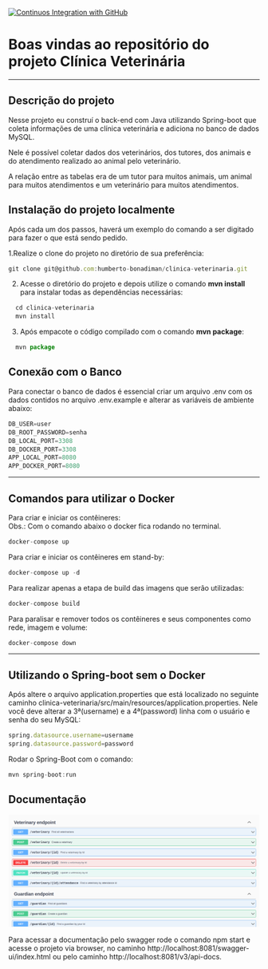 [![Continuos Integration with GitHub](https://github.com/Humberto-Bonadiman/clinica-veterinaria-spring/actions/workflows/maven.yml/badge.svg)](https://github.com/Humberto-Bonadiman/clinica-veterinaria-spring/actions/workflows/maven.yml)

# Boas vindas ao repositório do projeto Clínica Veterinária

---

## Descrição do projeto

Nesse projeto eu construí o back-end com Java utilizando Spring-boot que coleta informações de uma clínica veterinária e adiciona no banco de dados MySQL.

Nele é possível coletar dados dos veterinários, dos tutores, dos animais e do atendimento realizado ao animal pelo veterinário.

A relação entre as tabelas era de um tutor para muitos animais, um animal para muitos atendimentos e um veterinário para muitos atendimentos.

## Instalação do projeto localmente

Após cada um dos passos, haverá um exemplo do comando a ser digitado para fazer o que está sendo pedido.

1.Realize o clone do projeto no diretório de sua preferência:
```javascript
git clone git@github.com:humberto-bonadiman/clinica-veterinaria.git
```

2. Acesse o diretório do projeto e depois utilize o comando **mvn install** para instalar todas as dependências necessárias:
```javascript
  cd clinica-veterinaria
  mvn install
```

3. Após empacote o código compilado com o comando **mvn package**:
```javascript
  mvn package
```

## Conexão com o Banco

Para conectar o banco de dados é essencial criar um arquivo .env com os dados contidos no arquivo .env.example e alterar as variáveis de ambiente abaixo:

```javascript
DB_USER=user
DB_ROOT_PASSWORD=senha
DB_LOCAL_PORT=3308
DB_DOCKER_PORT=3308
APP_LOCAL_PORT=8080
APP_DOCKER_PORT=8080
```

---

## Comandos para utilizar o Docker

Para criar e iniciar os contêineres:
</br>
Obs.: Com o comando abaixo o docker fica rodando no terminal.
```javascript
docker-compose up
```

Para criar e iniciar os contêineres em stand-by:
```javascript
docker-compose up -d
```

Para realizar apenas a etapa de build das imagens que serão utilizadas:
```javascript
docker-compose build
```

Para paralisar e remover todos os contêineres e seus componentes como rede, imagem e volume:
```javascript
docker-compose down
```
---

## Utilizando o Spring-boot sem o Docker

Após altere o arquivo application.properties que está localizado no seguinte caminho clinica-veterinaria/src/main/resources/application.properties. Nele você deve alterar a 3ª(username) e a 4ª(password) linha com o usuário e senha do seu MySQL:
```javascript
spring.datasource.username=username
spring.datasource.password=password
```

Rodar o Spring-Boot com o comando:
```javascript
mvn spring-boot:run
```

## Documentação

![Documentação Swagger](swagger.png)

Para acessar a documentação pelo swagger rode o comando npm start e acesse o projeto via browser, no caminho http://localhost:8081/swagger-ui/index.html ou pelo caminho http://localhost:8081/v3/api-docs.
